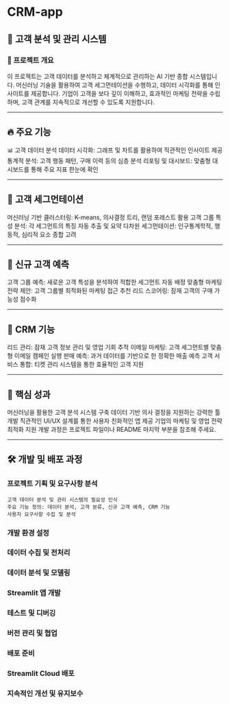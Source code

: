 # CRM-app

## 🚀 고객 분석 및 관리 시스템
### 📌 프로젝트 개요
이 프로젝트는 고객 데이터를 분석하고 체계적으로 관리하는 AI 기반 종합 시스템입니다. 머신러닝 기술을 활용하여 고객 세그먼테이션을 수행하고, 데이터 시각화를 통해 인사이트를 제공합니다. 기업이 고객을 보다 깊이 이해하고, 효과적인 마케팅 전략을 수립하며, 고객 관계를 지속적으로 개선할 수 있도록 지원합니다.

---


## 🔥 주요 기능
📊 고객 데이터 분석
데이터 시각화: 그래프 및 차트를 활용하여 직관적인 인사이트 제공
통계적 분석: 고객 행동 패턴, 구매 이력 등의 심층 분석
리포팅 및 대시보드: 맞춤형 대시보드를 통해 주요 지표 한눈에 확인

---


## 🎯 고객 세그먼테이션
머신러닝 기반 클러스터링: K-means, 의사결정 트리, 랜덤 포레스트 활용
고객 그룹 특성 분석: 각 세그먼트의 특징 자동 추출 및 요약
다차원 세그먼테이션: 인구통계학적, 행동적, 심리적 요소 종합 고려

---


## 🔮 신규 고객 예측
고객 그룹 예측: 새로운 고객 특성을 분석하여 적합한 세그먼트 자동 배정
맞춤형 마케팅 전략 제안: 고객 그룹별 최적화된 마케팅 접근 추천
리드 스코어링: 잠재 고객의 구매 가능성 점수화

---


## 💼 CRM 기능
리드 관리: 잠재 고객 정보 관리 및 영업 기회 추적
이메일 마케팅: 고객 세그먼트별 맞춤형 이메일 캠페인 실행
판매 예측: 과거 데이터를 기반으로 한 정확한 매출 예측
고객 서비스 통합: 티켓 관리 시스템을 통한 효율적인 고객 지원

---

## 🎯 핵심 성과
머신러닝을 활용한 고객 분석 시스템 구축
데이터 기반 의사 결정을 지원하는 강력한 툴 개발
직관적인 UI/UX 설계를 통한 사용자 친화적인 앱 제공
기업의 마케팅 및 영업 전략 최적화 지원
개발 과정은 프로젝트 파일이나  README 마지막 부분을 참조해 주세요.


---


## 🛠 개발 및 배포 과정
### 프로젝트 기획 및 요구사항 분석
    고객 데이터 분석 및 관리 시스템의 필요성 인식
    주요 기능 정의: 데이터 분석, 고객 분류, 신규 고객 예측, CRM 기능
    사용자 요구사항 수집 및 분석
### 개발 환경 설정
    
### 데이터 수집 및 전처리
### 데이터 분석 및 모델링
### Streamlit 앱 개발
### 테스트 및 디버깅
### 버전 관리 및 협업
### 배포 준비
### Streamlit Cloud 배포
### 지속적인 개선 및 유지보수




